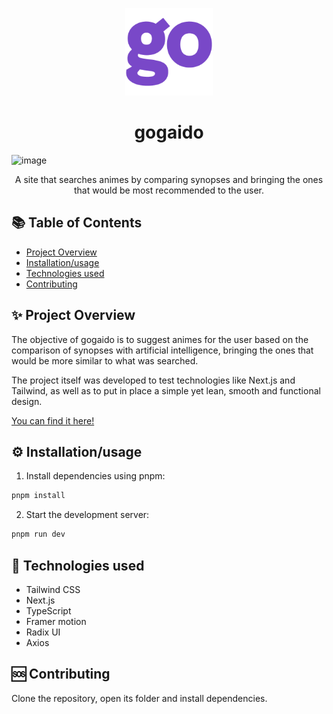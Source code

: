 <p align="center">
  <img src="./src/app/icon.png" width="140px" />  
  <h1 align="center">gogaido</h1>
</p>

![image](https://github.com/Haaguitos/gogaido/assets/62682824/e8cb1245-7333-4586-a547-90fcd8ee5d49)

<p align="center">A site that searches animes by comparing synopses and bringing the ones that would be most recommended to the user.</p>

## 📚 Table of Contents

- [Project Overview](#project-overview)
- [Installation/usage](#installation)
- [Technologies used](#technologies-used)
- [Contributing](#contributing)

## ✨ Project Overview

The objective of gogaido is to suggest animes for the user based on the comparison of synopses with artificial intelligence, bringing the ones that would be more similar to what was searched.

The project itself was developed to test technologies like Next.js and Tailwind, as well as to put in place a simple yet lean, smooth and functional design.

[You can find it here!](https://gogaido.vercel.app/)

## ⚙️ Installation/usage

1. Install dependencies using pnpm:

```sh
pnpm install
```

2. Start the development server:

```sh
pnpm run dev
```

## 🤖 Technologies used

- Tailwind CSS
- Next.js
- TypeScript
- Framer motion
- Radix UI
- Axios

## 🆘 Contributing

Clone the repository, open its folder and install dependencies.

